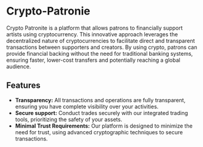 # Crypto-Patronie

Crypto Patronite is a platform that allows patrons to financially support artists using cryptocurrency. This innovative approach leverages the decentralized nature of cryptocurrencies to facilitate direct and transparent transactions between supporters and creators. By using crypto, patrons can provide financial backing without the need for traditional banking systems, ensuring faster, lower-cost transfers and potentially reaching a global audience.

## Features

- **Transparency:** All transactions and operations are fully transparent, ensuring you have complete visibility over your activities.
- **Secure support:** Conduct trades securely with our integrated trading tools, prioritizing the safety of your assets.
- **Minimal Trust Requirements:** Our platform is designed to minimize the need for trust, using advanced cryptographic techniques to secure transactions.
